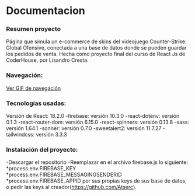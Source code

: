 # Documentacion

### Resumen proyecto
Página que simula un e-commerce de skins del videojuego Counter-Strike: Global Ofensive, conectada a una base de datos donde se pueden guardar los pedidos de venta. Hecha como proyecto final del curso de React Js de CoderHouse, por Lisandro Cresta.

### Navegación:
[Ver GIF de navegación](https://i.imgur.com/7TUUM8T.gif)

### Tecnologías usadas:
Versión de React: 18.2.0
 -firebase: versión 10.3.0
 -react-dotenv: versión 0.1.3
 -react-router-dom: versión 6.15.0
 -react-spinners: versión 0.13.8
 -sass: versión 1.64.1
 -sonner: versión 0.7.0
 -sweetalert2: versión 11.7.27
 -tailwindcss: versión 3.3.3

 ### Instalación del proyecto:
  -Descargar el repositorio
  -Reemplazar en el archivo firebase.js lo siguiente:
    *process.env.FIREBASE_KEY
    *process.env.FIREBASE_MESSAGINGSENDERID
    *process.env.FIREBASE_APPID
   por sus propias keys de sus base de datos, o pedir las keys al creador(https://github.com/Atserc).
